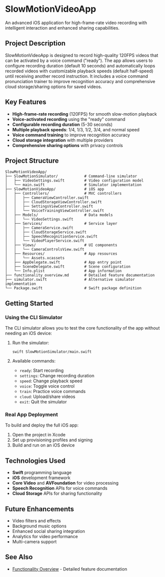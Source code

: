 # SlowMotionVideoApp

An advanced iOS application for high-frame-rate video recording with intelligent interaction and enhanced sharing capabilities.

## Project Description

SlowMotionVideoApp is designed to record high-quality 120FPS videos that can be activated by a voice command ("ready"). The app allows users to configure recording duration (default 10 seconds) and automatically loops recorded videos with customizable playback speeds (default half-speed) until receiving another record instruction. It includes a voice command pronunciation trainer to improve recognition accuracy and comprehensive cloud storage/sharing options for saved videos.

## Key Features

- **High-frame-rate recording** (120FPS) for smooth slow-motion playback
- **Voice-activated recording** using the "ready" command
- **Configurable recording duration** (5-30 seconds)
- **Multiple playback speeds**: 1/4, 1/3, 1/2, 3/4, and normal speed
- **Voice command training** to improve recognition accuracy
- **Cloud storage integration** with multiple providers
- **Comprehensive sharing options** with privacy controls

## Project Structure

```
SlowMotionVideoApp/
├── SlowMotionSimulator/            # Command-line simulator
│   ├── VideoSettings.swift         # Video configuration model
│   └── main.swift                  # Simulator implementation
├── SlowMotionVideoApp/             # iOS app
│   ├── Controllers/                # MVC controllers
│   │   ├── CameraViewController.swift
│   │   ├── CloudStorageViewController.swift
│   │   ├── SettingsViewController.swift
│   │   └── VoiceTrainingViewController.swift
│   ├── Models/                     # Data models
│   │   └── VideoSettings.swift
│   ├── Services/                   # Service layer
│   │   ├── CameraService.swift
│   │   ├── CloudStorageService.swift
│   │   ├── SpeechRecognitionService.swift
│   │   └── VideoPlayerService.swift
│   ├── Views/                      # UI components
│   │   └── CameraControlsView.swift
│   ├── Resources/                  # App resources
│   │   └── Assets.xcassets
│   ├── AppDelegate.swift           # App entry point
│   ├── SceneDelegate.swift         # Scene configuration
│   └── Info.plist                  # App information
├── functionality_overview.md       # Detailed feature documentation
├── simulator.swift                 # Alternative simulator implementation
└── Package.swift                   # Swift package definition
```

## Getting Started

### Using the CLI Simulator

The CLI simulator allows you to test the core functionality of the app without needing an iOS device:

1. Run the simulator:
   ```
   swift SlowMotionSimulator/main.swift
   ```

2. Available commands:
   - `ready`: Start recording
   - `settings`: Change recording duration
   - `speed`: Change playback speed
   - `voice`: Toggle voice control
   - `train`: Practice voice commands
   - `cloud`: Upload/share videos
   - `exit`: Quit the simulator

### Real App Deployment

To build and deploy the full iOS app:

1. Open the project in Xcode
2. Set up provisioning profiles and signing
3. Build and run on an iOS device

## Technologies Used

- **Swift** programming language
- **iOS** development framework
- **Core Video** and **AVFoundation** for video processing
- **Speech Recognition** APIs for voice commands
- **Cloud Storage** APIs for sharing functionality

## Future Enhancements

- Video filters and effects
- Background music options
- Enhanced social sharing integration
- Analytics for video performance
- Multi-camera support

## See Also

- [Functionality Overview](functionality_overview.md) - Detailed feature documentation